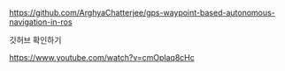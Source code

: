 https://github.com/ArghyaChatterjee/gps-waypoint-based-autonomous-navigation-in-ros

깃허브 확인하기 

https://www.youtube.com/watch?v=cmOplaq8cHc

